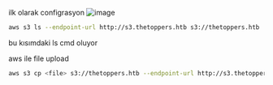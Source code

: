 ilk olarak configrasyon
![image](https://github.com/user-attachments/assets/496b91aa-3d62-4811-996d-c0ff41e392fb)

```bash
aws s3 ls --endpoint-url http://s3.thetoppers.htb s3://thetoppers.htb
```

bu kısımdaki ls cmd oluyor

aws ile file upload
```bash
aws s3 cp <file> s3://thetoppers.htb --endpoint-url http://s3.thetoppers.htb
```

